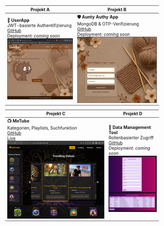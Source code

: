| Projekt A | Projekt B |
|----------|-----------|
| **👤 UserApp** <br> JWT-basierte Authentifizierung <br> [GitHub](https://github.com/Marga-Lensen/auth-repo20-backend) <br> Deployment: _coming soon_ <br> ![UserApp](assets/image-4.png) | **🛡️ Aunty Authy App** <br> MongoDB & OTP-Verifizierung <br> [GitHub](https://github.com/Marga-Lensen/Aunty-Authy-App) <br> Deployment: _coming soon_ <br> ![Aunty](assets/image-1.png) |

| Projekt C | Projekt D |
|----------|-----------|
| **📺 MeTube** <br> Kategorien, Playlists, Suchfunktion <br> [GitHub](https://github.com/Marga-Lensen/YouTubing-App) <br> [Live](https://you-tubing-app.vercel.app) <br> ![MeTube](assets/image-2.png) | **🤝 Data Management Tool** <br> Rollenbasierter Zugriff <br> [GitHub](https://github.com/Marga-Lensen/backend-collab-project) <br> Deployment: _coming soon_ <br> ![Collab](assets/image-3.png) |
